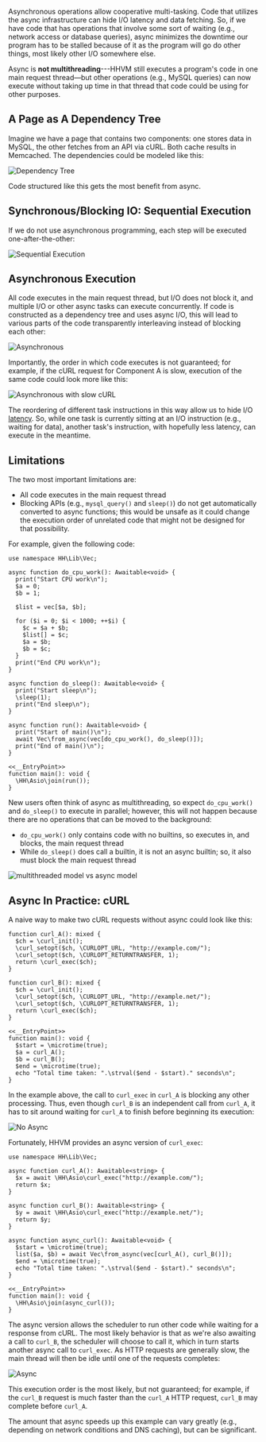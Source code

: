 Asynchronous operations allow cooperative multi-tasking. Code that utilizes the async infrastructure can hide I/O latency and data
fetching.  So, if we have code that has operations that involve some sort of waiting (e.g., network access or database queries), async
minimizes the downtime our program has to be stalled because of it as the program will go do other things, most likely other I/O somewhere else.

Async is **not multithreading**---HHVM still executes a program's code in one main request thread&mdash;but other operations (e.g., MySQL queries)
can now execute without taking up time in that thread that code could be using for other purposes.

## A Page as A Dependency Tree

Imagine we have a page that contains two components: one stores data in MySQL, the other fetches from an API via cURL. Both cache results in
Memcached. The dependencies could be modeled like this:

![Dependency Tree](/images/async/async-dependency.png)

Code structured like this gets the most benefit from async.

## Synchronous/Blocking IO: Sequential Execution

If we do not use asynchronous programming, each step will be executed one-after-the-other:

![Sequential Execution](/images/async/async-sequential.png)

## Asynchronous Execution

All code executes in the main request thread, but I/O does not block it, and multiple I/O or other async tasks can execute concurrently. If
code is constructed as a dependency tree and uses async I/O, this will lead to various parts of the code transparently interleaving instead of
blocking each other:

![Asynchronous](/images/async/async-always-busy.png)

Importantly, the order in which code executes is not guaranteed; for example, if the cURL request for Component A is slow, execution of the
same code could look more like this:

![Asynchronous with slow cURL](/images/async/async-slow-curl.png)

The reordering of different task instructions in this way allow us to hide I/O [latency](https://en.wikipedia.org/wiki/Latency_\(engineering\)). So,
while one task is currently sitting at an I/O instruction (e.g., waiting for data), another task's instruction, with hopefully less latency,
can execute in the meantime.

## Limitations

The two most important limitations are:
 - All code executes in the main request thread
 - Blocking APIs (e.g., `mysql_query()` and `sleep()`) do not get automatically converted to async functions; this would be unsafe as it could
change the execution order of unrelated code that might not be designed for that possibility.

For example, given the following code:

```Hack
use namespace HH\Lib\Vec;

async function do_cpu_work(): Awaitable<void> {
  print("Start CPU work\n");
  $a = 0;
  $b = 1;

  $list = vec[$a, $b];

  for ($i = 0; $i < 1000; ++$i) {
    $c = $a + $b;
    $list[] = $c;
    $a = $b;
    $b = $c;
  }
  print("End CPU work\n");
}

async function do_sleep(): Awaitable<void> {
  print("Start sleep\n");
  \sleep(1);
  print("End sleep\n");
}

async function run(): Awaitable<void> {
  print("Start of main()\n");
  await Vec\from_async(vec[do_cpu_work(), do_sleep()]);
  print("End of main()\n");
}

<<__EntryPoint>>
function main(): void {
  \HH\Asio\join(run());
}
```

New users often think of async as multithreading, so expect `do_cpu_work()` and `do_sleep()` to execute in parallel; however, this will not
happen because there are no operations that can be moved to the background:
 - `do_cpu_work()` only contains code with no builtins, so executes in, and blocks, the main request thread
 - While `do_sleep()` does call a builtin, it is not an async builtin; so, it also must block the main request thread

![multithreaded model vs async model](/images/async/limitations.png)

## Async In Practice: cURL

A naive way to make two cURL requests without async could look like this:

```Hack
function curl_A(): mixed {
  $ch = \curl_init();
  \curl_setopt($ch, \CURLOPT_URL, "http://example.com/");
  \curl_setopt($ch, \CURLOPT_RETURNTRANSFER, 1);
  return \curl_exec($ch);
}

function curl_B(): mixed {
  $ch = \curl_init();
  \curl_setopt($ch, \CURLOPT_URL, "http://example.net/");
  \curl_setopt($ch, \CURLOPT_RETURNTRANSFER, 1);
  return \curl_exec($ch);
}

<<__EntryPoint>>
function main(): void {
  $start = \microtime(true);
  $a = curl_A();
  $b = curl_B();
  $end = \microtime(true);
  echo "Total time taken: ".\strval($end - $start)." seconds\n";
}
```

In the example above, the call to `curl_exec` in `curl_A` is blocking any other processing. Thus, even though `curl_B` is an independent call
from `curl_A`, it has to sit around waiting for `curl_A` to finish before beginning its execution:

![No Async](/images/async/curl-synchronous.png)

Fortunately, HHVM provides an async version of `curl_exec`:

```Hack
use namespace HH\Lib\Vec;

async function curl_A(): Awaitable<string> {
  $x = await \HH\Asio\curl_exec("http://example.com/");
  return $x;
}

async function curl_B(): Awaitable<string> {
  $y = await \HH\Asio\curl_exec("http://example.net/");
  return $y;
}

async function async_curl(): Awaitable<void> {
  $start = \microtime(true);
  list($a, $b) = await Vec\from_async(vec[curl_A(), curl_B()]);
  $end = \microtime(true);
  echo "Total time taken: ".\strval($end - $start)." seconds\n";
}

<<__EntryPoint>>
function main(): void {
  \HH\Asio\join(async_curl());
}
```

The async version allows the scheduler to run other code while waiting for a response from cURL. The most likely behavior is that as we're
also awaiting a call to `curl_B`, the scheduler will choose to call it, which in turn starts another async call to `curl_exec`. As HTTP requests
are generally slow, the main thread will then be idle until one of the requests completes:

![Async](/images/async/curl-async.png)

This execution order is the most likely, but not guaranteed; for example, if the `curl_B` request is much faster than the `curl_A` HTTP request,
`curl_B` may complete before `curl_A`.

The amount that async speeds up this example can vary greatly (e.g., depending on network conditions and DNS caching), but can be significant.
